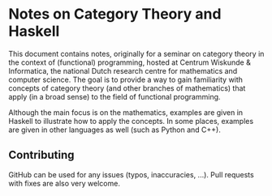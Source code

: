# Notes on Category Theory and Haskell

This document contains notes, originally for a seminar on category theory in the context of (functional) programming, hosted at Centrum Wiskunde & Informatica, the national Dutch research centre for mathematics and computer science. The goal is to provide a way to gain familiarity with concepts of category theory (and other branches of mathematics) that apply (in a broad sense) to the field of functional programming.

Although the main focus is on the mathematics, examples are given in Haskell to illustrate how to apply the concepts. In some places, examples are given in other languages as well (such as Python and C++).

## Contributing

GitHub can be used for any issues (typos, inaccuracies, ...). Pull requests with fixes are also very welcome.
